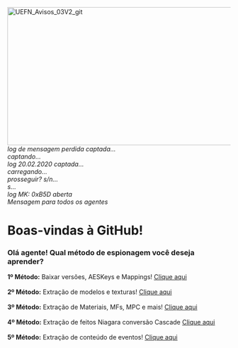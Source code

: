 <img width="663,5" height="311,5" alt="UEFN_Avisos_03V2_git" src="https://github.com/user-attachments/assets/6bf4cf54-65d3-407d-bca5-ceca024e1742" /> </br>
*log de mensagem perdida captada...</br>
captando...</br>
log 20.02.2020 captada...</br>
carregando...</br>
prosseguir? s/n...</br>
s...</br>
log MK: 0xB5D aberta</br>
Mensagem para todos os agentes*</br>
# **Boas-vindas à GitHub!** </br>
### Olá agente! Qual método de espionagem você deseja aprender?</br>
**1º Método:** Baixar versões, AESKeys e Mappings! [Clique aqui](https://github.com/luiz-2213/Versions/blob/main/1%C2%BA%20M%C3%A9todo.md) </br>
</br> 
**2º Método:** Extração de modelos e texturas! [Clique aqui](https://github.com/luiz-2213/Versions/blob/main/2%C2%BA%20M%C3%A9todo.md)</br>
</br>
**3º Método:** Extração de Materiais, MFs, MPC e mais! [Clique aqui](https://github.com/luiz-2213/Versions/blob/main/3%C2%BA%20M%C3%A9todo.md)</br>
</br>
**4º Método:** Extração de feitos Niagara conversão Cascade [Clique aqui](https://github.com/luiz-2213/Versions/blob/main/4%C2%BA%20M%C3%A9todo.md) </br>
</br>
**5º Método:** Extração de conteúdo de eventos! [Clique aqui](https://github.com/luiz-2213/Versions/blob/main/5%C2%BA%20M%C3%A9todo.md)</br>

